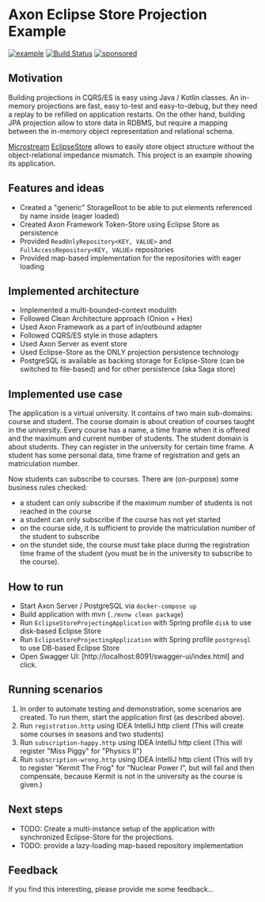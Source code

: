 # Axon Eclipse Store Projection Example

[![example](https://img.shields.io/badge/lifecycle-EXAMPLE-blue.svg)](https://github.com/holisticon#open-source-lifecycle)
[![Build Status](https://github.com/holixon/axon-eclipse-store-projection-example/workflows/Development%20branches/badge.svg)](https://github.com/holixon/axon-eclipse-store-projection-example/actions)
[![sponsored](https://img.shields.io/badge/sponsoredBy-Holisticon-RED.svg)](https://holisticon.de/)

## Motivation

Building projections in CQRS/ES is easy using Java / Kotlin classes. An in-memory projections are fast, easy to-test and easy-to-debug, but they 
need a replay to be refilled on application restarts. On the other hand, building JPA projection allow to store data in RDBMS, but require 
a mapping between the in-memory object representation and relational schema. 

[Microstream](https://microstream.one/) [EclipseStore](https://docs.eclipsestore.io/manual/intro/welcome.html) allows to easily store object structure without the object-relational impedance mismatch. This project is an example showing its application.

## Features and ideas
 
- Created a "generic" StorageRoot to be able to put elements referenced by name inside (eager loaded)
- Created Axon Framework Token-Store using Eclipse Store as persistence
- Provided `ReadOnlyRepository<KEY, VALUE>` and `FullAccessRepository<KEY, VALUE>` repositories
- Provided map-based implementation for the repositories with eager loading

## Implemented architecture

- Implemented a multi-bounded-context modulith
- Followed Clean Architecture approach (Onion + Hex)
- Used Axon Framework as a part of in/outbound adapter
- Followed CQRS/ES style in those adapters
- Used Axon Server as event store
- Used Eclipse-Store as the ONLY projection persistence technology
- PostgreSQL is available as backing storage for Eclipse-Store (can be switched to file-based) and for other persistence (aka Saga store)

## Implemented use case

The application is a virtual university. It contains of two main sub-domains: course and student. The course domain is about creation of courses taught in the university.
Every course has a name, a time frame when it is offered and the maximum and current number of students. The student domain is about students. They
can register in the university for certain time frame. A student has some personal data, time frame of registration and gets an matriculation number.

Now students can subscribe to courses. There are (on-purpose) some business rules checked:

- a student can only subscribe if the maximum number of students is not reached in the course
- a student can only subscribe if the course has not yet started
- on the course side, it is sufficient to provide the matriculation number of the student to subscribe
- on the stundet side, the course must take place during the registration time frame of the student (you must be in the university to subscribe to the course).

## How to run

- Start Axon Server / PostgreSQL via `docker-compose up`
- Build application with mvn (`./mvnw clean package`)
- Run `EclipseStoreProjectingApplication` with Spring profile `disk` to use disk-based Eclipse Store
- Run `EclipseStoreProjectingApplication` with Spring profile `postgresql` to use DB-based Eclipse Store
- Open Swagger UI: [http://localhost:8091/swagger-ui/index.html] and click.

## Running scenarios 

1. In order to automate testing and demonstration, some scenarios are created. To run them, start the application first (as described above).
2. Run `registration.http` using IDEA IntelliJ http client (This will create some courses in seasons and two students)
3. Run `subscription-happy.http` using IDEA IntelliJ http client (This will register "Miss Piggy" for "Physics II")
4. Run `subscription-wrong.http` using IDEA IntelliJ http client (This will try to register "Kermit The Frog" for "Nuclear Power I", 
but will fail and then compensate, because Kermit is not in the university as the course is given.)

## Next steps

- TODO: Create a multi-instance setup of the application with synchronized Eclipse-Store for the projections.
- TODO: provide a lazy-loading map-based repository implementation

## Feedback

If you find this interesting, please provide me some feedback...

